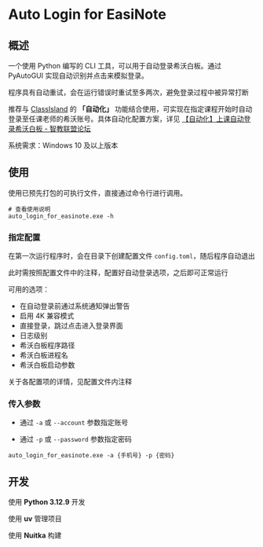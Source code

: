 
# Auto Login for EasiNote

## 概述

一个使用 Python 编写的 CLI 工具，可以用于自动登录希沃白板。通过 PyAutoGUI 实现自动识别并点击来模拟登录。

程序具有自动重试，会在运行错误时重试至多两次，避免登录过程中被异常打断

推荐与 [ClassIsland](https://github.com/ClassIsland/ClassIsland/) 的 **「自动化」** 功能结合使用，可实现在指定课程开始时自动登录至任课老师的希沃账号。具体自动化配置方案，详见 [【自动化】上课自动登录希沃白板 - 智教联盟论坛](https://forum.smart-teach.cn/d/385)

系统需求：Windows 10 及以上版本

## 使用

使用已预先打包的可执行文件，直接通过命令行进行调用。

```pwsh
# 查看使用说明
auto_login_for_easinote.exe -h
```

### 指定配置

在第一次运行程序时，会在目录下创建配置文件 `config.toml`，随后程序自动退出

此时需按照配置文件中的注释，配置好自动登录选项，之后即可正常运行

可用的选项：

* 在自动登录前通过系统通知弹出警告
* 启用 4K 兼容模式
* 直接登录，跳过点击进入登录界面
* 日志级别
* 希沃白板程序路径
* 希沃白板进程名
* 希沃白板启动参数

关于各配置项的详情，见配置文件内注释

### 传入参数

* 通过 `-a` 或 `--account` 参数指定账号

* 通过 `-p` 或 `--password` 参数指定密码

```pwsh
auto_login_for_easinote.exe -a {手机号} -p {密码}
```

## 开发

使用 **Python 3.12.9** 开发

使用 **uv** 管理项目

使用 **Nuitka** 构建
